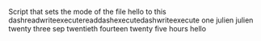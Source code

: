 Script that sets the mode of the file hello to this dashreadwriteexecutereaddashexecutedashwriteexecute one julien julien twenty three sep twentieth fourteen twenty five hours hello
